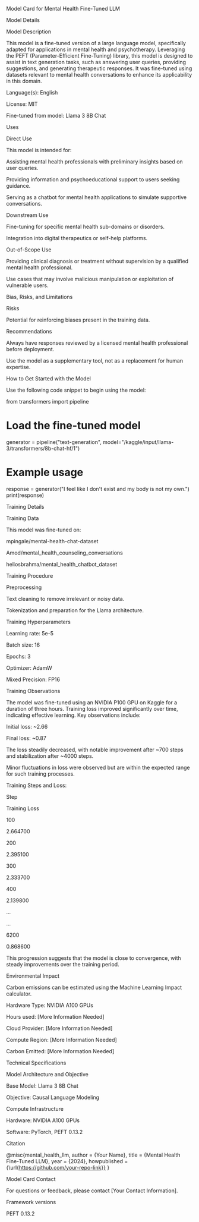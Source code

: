 Model Card for Mental Health Fine-Tuned LLM

Model Details

Model Description

This model is a fine-tuned version of a large language model, specifically adapted for applications in mental health and psychotherapy. Leveraging the PEFT (Parameter-Efficient Fine-Tuning) library, this model is designed to assist in text generation tasks, such as answering user queries, providing suggestions, and generating therapeutic responses. It was fine-tuned using datasets relevant to mental health conversations to enhance its applicability in this domain.

Language(s): English

License: MIT

Fine-tuned from model: Llama 3 8B Chat

Uses

Direct Use

This model is intended for:

Assisting mental health professionals with preliminary insights based on user queries.

Providing information and psychoeducational support to users seeking guidance.

Serving as a chatbot for mental health applications to simulate supportive conversations.

Downstream Use

Fine-tuning for specific mental health sub-domains or disorders.

Integration into digital therapeutics or self-help platforms.

Out-of-Scope Use

Providing clinical diagnosis or treatment without supervision by a qualified mental health professional.

Use cases that may involve malicious manipulation or exploitation of vulnerable users.

Bias, Risks, and Limitations

Risks

Potential for reinforcing biases present in the training data.

Recommendations

Always have responses reviewed by a licensed mental health professional before deployment.

Use the model as a supplementary tool, not as a replacement for human expertise.

How to Get Started with the Model

Use the following code snippet to begin using the model:

from transformers import pipeline

# Load the fine-tuned model
generator = pipeline("text-generation", model="/kaggle/input/llama-3/transformers/8b-chat-hf/1")

# Example usage
response = generator("I feel like I don't exist and my body is not my own.")
print(response)

Training Details

Training Data

This model was fine-tuned on:

mpingale/mental-health-chat-dataset

Amod/mental_health_counseling_conversations

heliosbrahma/mental_health_chatbot_dataset

Training Procedure

Preprocessing

Text cleaning to remove irrelevant or noisy data.

Tokenization and preparation for the Llama architecture.

Training Hyperparameters

Learning rate: 5e-5

Batch size: 16

Epochs: 3

Optimizer: AdamW

Mixed Precision: FP16

Training Observations

The model was fine-tuned using an NVIDIA P100 GPU on Kaggle for a duration of three hours. Training loss improved significantly over time, indicating effective learning. Key observations include:

Initial loss: ~2.66

Final loss: ~0.87

The loss steadily decreased, with notable improvement after ~700 steps and stabilization after ~4000 steps.

Minor fluctuations in loss were observed but are within the expected range for such training processes.

Training Steps and Loss:

Step

Training Loss

100

2.664700

200

2.395100

300

2.333700

400

2.139800

...

...

6200

0.868600

This progression suggests that the model is close to convergence, with steady improvements over the training period.

Environmental Impact

Carbon emissions can be estimated using the Machine Learning Impact calculator.

Hardware Type: NVIDIA A100 GPUs

Hours used: [More Information Needed]

Cloud Provider: [More Information Needed]

Compute Region: [More Information Needed]

Carbon Emitted: [More Information Needed]

Technical Specifications

Model Architecture and Objective

Base Model: Llama 3 8B Chat

Objective: Causal Language Modeling

Compute Infrastructure

Hardware: NVIDIA A100 GPUs

Software: PyTorch, PEFT 0.13.2

Citation

@misc{mental_health_llm,
  author = {Your Name},
  title = {Mental Health Fine-Tuned LLM},
  year = {2024},
  howpublished = {\url{https://github.com/your-repo-link}}
}

Model Card Contact

For questions or feedback, please contact [Your Contact Information].

Framework versions

PEFT 0.13.2


